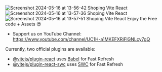 ![Screenshot 2024-05-16 at 13-56-42 Shoping Vite React](https://github.com/raj20024/ecommerce-react-vite-tailwind/assets/169052287/7438ac2b-fd71-4599-90f8-c67df498eba0)
![Screenshot 2024-05-16 at 13-57-36 Shoping Vite React](https://github.com/raj20024/ecommerce-react-vite-tailwind/assets/169052287/7f66f62c-aa32-4f3b-87aa-f2b6bd3a05fa)
![Screenshot 2024-05-16 at 13-57-51 Shoping Vite React](https://github.com/raj20024/ecommerce-react-vite-tailwind/assets/169052287/6f9d1ad4-280d-4912-9ad7-2a3bfd6a2ecc)
Enjoy the Free code + Assets 😍

  - Support us on YouTube Channel: https://www.youtube.com/channel/UC1H-a1MKEFXRiFlGNLcy7gQ


Currently, two official plugins are available:

- [@vitejs/plugin-react](https://github.com/vitejs/vite-plugin-react/blob/main/packages/plugin-react/README.md) uses [Babel](https://babeljs.io/) for Fast Refresh
- [@vitejs/plugin-react-swc](https://github.com/vitejs/vite-plugin-react-swc) uses [SWC](https://swc.rs/) for Fast Refresh
